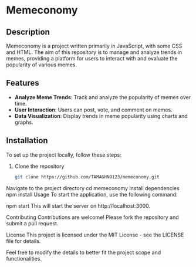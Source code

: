 # Memeconomy

## Description
Memeconomy is a project written primarily in JavaScript, with some CSS and HTML. The aim of this repository is to manage and analyze trends in memes, providing a platform for users to interact with and evaluate the popularity of various memes.

## Features
- **Analyze Meme Trends**: Track and analyze the popularity of memes over time.
- **User Interaction**: Users can post, vote, and comment on memes.
- **Data Visualization**: Display trends in meme popularity using charts and graphs.

## Installation
To set up the project locally, follow these steps:

1. Clone the repository
   ```sh
   git clone https://github.com/TAMAGHNO123/memeconomy.git
Navigate to the project directory
cd memeconomy
Install dependencies
npm install
Usage
To start the application, use the following command:

npm start
This will start the server on http://localhost:3000.

Contributing
Contributions are welcome! Please fork the repository and submit a pull request.

License
This project is licensed under the MIT License - see the LICENSE file for details.

Feel free to modify the details to better fit the project scope and functionalities.
